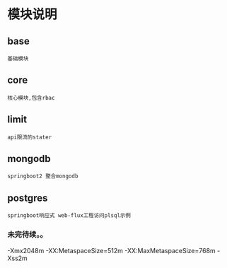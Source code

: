 # 模块说明

## base
    基础模块

## core
    核心模块,包含rbac
 
## limit
    api限流的stater

## mongodb
    springboot2 整合mongodb
    
## postgres
    springboot响应式 web-flux工程访问plsql示例

### 未完待续。。
-Xmx2048m -XX:MetaspaceSize=512m -XX:MaxMetaspaceSize=768m -Xss2m
